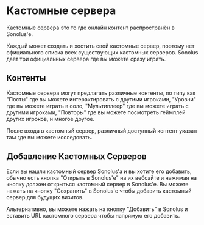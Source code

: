 # Кастомные сервера

Кастомные сервера это то где онлайн контент распространён в Sonolus'е.

Каждый может создать и хостить свой кастомные сервер, поэтому нет официального списка всех существующих кастомных серверов. Sonolus даёт три официальных сервера где вы можете сразу играть.

## Контенты

Кастомные сервера могут предлагать различные контенты, по типу как "Посты" где вы можете интерактировать с другими игроками, "Уровни" где вы можете играть в соло, "Мультиплеер" где вы можете играть с другими игроками, "Повторы" где вы можете посмотреть геймплей других игроков, и многое другое.

После входа в кастомный сервер, различный доступный контент указан там где вы можете исследовать.

## Добавление Кастомных Серверов

Если вы нашли кастомный сервер Sonolus'а и вы хотите его добавить, обычно есть кнопка "Открыть в Sonolus'е" на их вебсайте и нажимая на кнопку должен открыться кастомный сервер в Sonolus'е. Вы можете нажать на кнопку "Сохранить" в Sonolus'е чтобы добавить кастомный сервер для будущих визитов.

Альтернативно, вы можете нажать на кнопку "Добавить" в Sonolus и вставить URL кастомного сервера чтобы напрямую его добавить.
